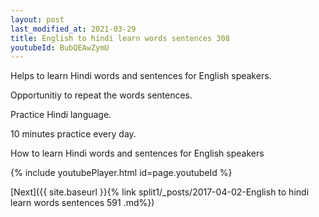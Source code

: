 ```yaml
---
layout: post
last_modified_at: 2021-03-29
title: English to hindi learn words sentences 308 
youtubeId: BubQEAwZymU
---
```

 
 
Helps to learn Hindi words and sentences for English speakers.

Opportunitiy to repeat the words sentences. 

Practice Hindi language. 
 
10 minutes practice every day. 
 
How to learn Hindi words and sentences for English speakers 
 
{% include youtubePlayer.html id=page.youtubeId %}
 
 
[Next]({{ site.baseurl }}{% link  split1/_posts/2017-04-02-English to hindi learn words sentences 591 .md%})
 

